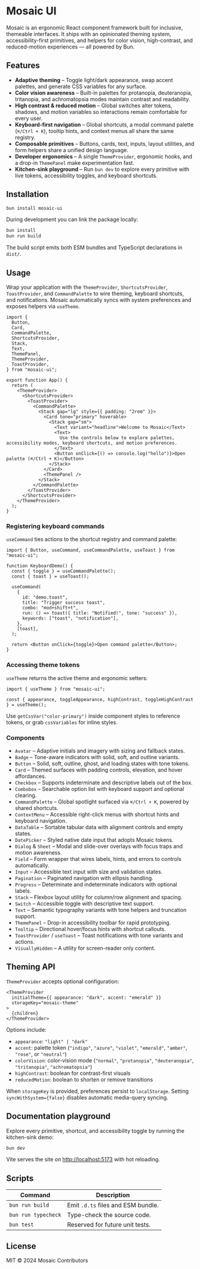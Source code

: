 # Mosaic UI

Mosaic is an ergonomic React component framework built for inclusive, themeable interfaces. It ships with an opinionated theming system, accessibility-first primitives, and helpers for color vision, high-contrast, and reduced-motion experiences — all powered by Bun.

## Features

- **Adaptive theming** – Toggle light/dark appearance, swap accent palettes, and generate CSS variables for any surface.
- **Color vision awareness** – Built-in palettes for protanopia, deuteranopia, tritanopia, and achromatopsia modes maintain contrast and readability.
- **High contrast & reduced motion** – Global switches alter tokens, shadows, and motion variables so interactions remain comfortable for every user.
- **Keyboard-first navigation** – Global shortcuts, a modal command palette (`⌘/Ctrl + K`), tooltip hints, and context menus all share the same registry.
- **Composable primitives** – Buttons, cards, text, inputs, layout utilities, and form helpers share a unified design language.
- **Developer ergonomics** – A single `ThemeProvider`, ergonomic hooks, and a drop-in `ThemePanel` make experimentation fast.
- **Kitchen-sink playground** – Run `bun dev` to explore every primitive with live tokens, accessibility toggles, and keyboard shortcuts.

## Installation

```bash
bun install mosaic-ui
```

During development you can link the package locally:

```bash
bun install
bun run build
```

The build script emits both ESM bundles and TypeScript declarations in `dist/`.

## Usage

Wrap your application with the `ThemeProvider`, `ShortcutsProvider`, `ToastProvider`, and `CommandPalette` to wire theming, keyboard shortcuts, and notifications. Mosaic automatically syncs with system preferences and exposes helpers via `useTheme`.

```tsx
import {
  Button,
  Card,
  CommandPalette,
  ShortcutsProvider,
  Stack,
  Text,
  ThemePanel,
  ThemeProvider,
  ToastProvider,
} from "mosaic-ui";

export function App() {
  return (
    <ThemeProvider>
      <ShortcutsProvider>
        <ToastProvider>
          <CommandPalette>
            <Stack gap="lg" style={{ padding: "2rem" }}>
              <Card tone="primary" hoverable>
                <Stack gap="sm">
                  <Text variant="headline">Welcome to Mosaic</Text>
                  <Text>
                    Use the controls below to explore palettes, accessibility modes, keyboard shortcuts, and motion preferences.
                  </Text>
                  <Button onClick={() => console.log("hello")}>Open palette (⌘/Ctrl + K)</Button>
                </Stack>
              </Card>
              <ThemePanel />
            </Stack>
          </CommandPalette>
        </ToastProvider>
      </ShortcutsProvider>
    </ThemeProvider>
  );
}
```

### Registering keyboard commands

`useCommand` ties actions to the shortcut registry and command palette:

```tsx
import { Button, useCommand, useCommandPalette, useToast } from "mosaic-ui";

function KeyboardDemo() {
  const { toggle } = useCommandPalette();
  const { toast } = useToast();

  useCommand(
    {
      id: "demo.toast",
      title: "Trigger success toast",
      combo: "mod+shift+t",
      run: () => toast({ title: "Notified!", tone: "success" }),
      keywords: ["toast", "notification"],
    },
    [toast],
  );

  return <Button onClick={toggle}>Open command palette</Button>;
}
```

### Accessing theme tokens

`useTheme` returns the active theme and ergonomic setters:

```tsx
import { useTheme } from "mosaic-ui";

const { appearance, toggleAppearance, highContrast, toggleHighContrast } = useTheme();
```

Use `getCssVar("color-primary")` inside component styles to reference tokens, or grab `cssVariables` for inline styles.

### Components

- `Avatar` – Adaptive initials and imagery with sizing and fallback states.
- `Badge` – Tone-aware indicators with solid, soft, and outline variants.
- `Button` – Solid, soft, outline, ghost, and loading states with tone tokens.
- `Card` – Themed surfaces with padding controls, elevation, and hover affordances.
- `Checkbox` – Supports indeterminate and descriptive labels out of the box.
- `Combobox` – Searchable option list with keyboard support and optional clearing.
- `CommandPalette` – Global spotlight surfaced via `⌘/Ctrl + K`, powered by shared shortcuts.
- `ContextMenu` – Accessible right-click menus with shortcut hints and keyboard navigation.
- `DataTable` – Sortable tabular data with alignment controls and empty states.
- `DatePicker` – Styled native date input that adopts Mosaic tokens.
- `Dialog` & `Sheet` – Modal and slide-over overlays with focus traps and motion awareness.
- `Field` – Form wrapper that wires labels, hints, and errors to controls automatically.
- `Input` – Accessible text input with size and validation states.
- `Pagination` – Paginated navigation with ellipsis handling.
- `Progress` – Determinate and indeterminate indicators with optional labels.
- `Stack` – Flexbox layout utility for column/row alignment and spacing.
- `Switch` – Accessible toggle with descriptive text support.
- `Text` – Semantic typography variants with tone helpers and truncation support.
- `ThemePanel` – Drop-in accessibility toolbar for rapid prototyping.
- `Tooltip` – Directional hover/focus hints with shortcut callouts.
- `ToastProvider` / `useToast` – Toast notifications with tone variants and actions.
- `VisuallyHidden` – A utility for screen-reader only content.

## Theming API

`ThemeProvider` accepts optional configuration:

```tsx
<ThemeProvider
  initialTheme={{ appearance: "dark", accent: "emerald" }}
  storageKey="mosaic-theme"
>
  {children}
</ThemeProvider>
```

Options include:

- `appearance`: `"light" | "dark"`
- `accent`: palette token (`"indigo"`, `"azure"`, `"violet"`, `"emerald"`, `"amber"`, `"rose"`, or `"neutral"`)
- `colorVision`: color-vision mode (`"normal"`, `"protanopia"`, `"deuteranopia"`, `"tritanopia"`, `"achromatopsia"`)
- `highContrast`: boolean for contrast-first visuals
- `reducedMotion`: boolean to shorten or remove transitions

When `storageKey` is provided, preferences persist to `localStorage`. Setting `syncWithSystem={false}` disables automatic media-query syncing.

## Documentation playground

Explore every primitive, shortcut, and accessibility toggle by running the kitchen-sink demo:

```bash
bun dev
```

Vite serves the site on [http://localhost:5173](http://localhost:5173) with hot reloading.

## Scripts

| Command              | Description                          |
| -------------------- | ------------------------------------ |
| `bun run build`      | Emit `.d.ts` files and ESM bundle.   |
| `bun run typecheck`  | Type-check the source code.          |
| `bun test`           | Reserved for future unit tests.      |

## License

MIT © 2024 Mosaic Contributors
